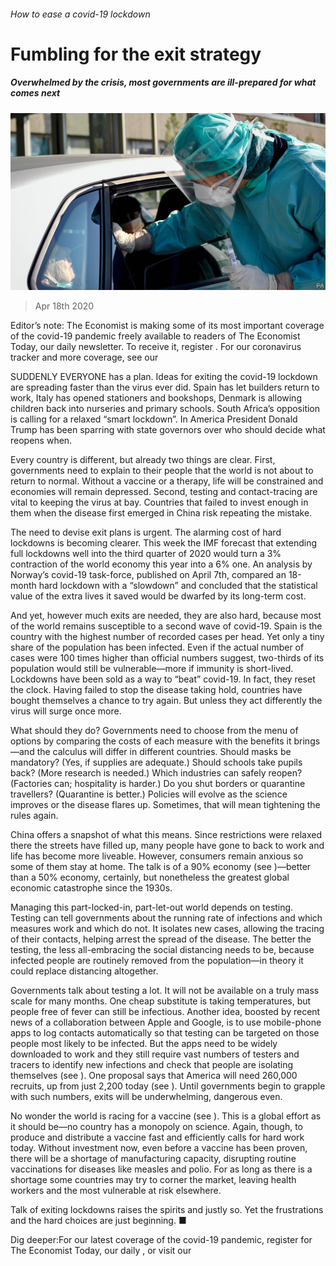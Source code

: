 ###### How to ease a covid-19 lockdown

# Fumbling for the exit strategy 

##### Overwhelmed by the crisis, most governments are ill-prepared for what comes next 

![image](images/20200418_LDP001_0.jpg) 

> Apr 18th 2020 

Editor’s note: The Economist is making some of its most important coverage of the covid-19 pandemic freely available to readers of The Economist Today, our daily newsletter. To receive it, register . For our coronavirus tracker and more coverage, see our 

SUDDENLY EVERYONE has a plan. Ideas for exiting the covid-19 lockdown are spreading faster than the virus ever did. Spain has let builders return to work, Italy has opened stationers and bookshops, Denmark is allowing children back into nurseries and primary schools. South Africa’s opposition is calling for a relaxed “smart lockdown”. In America President Donald Trump has been sparring with state governors over who should decide what reopens when.

Every country is different, but already two things are clear. First, governments need to explain to their people that the world is not about to return to normal. Without a vaccine or a therapy, life will be constrained and economies will remain depressed. Second, testing and contact-tracing are vital to keeping the virus at bay. Countries that failed to invest enough in them when the disease first emerged in China risk repeating the mistake.


The need to devise exit plans is urgent. The alarming cost of hard lockdowns is becoming clearer. This week the IMF forecast that extending full lockdowns well into the third quarter of 2020 would turn a 3% contraction of the world economy this year into a 6% one. An analysis by Norway’s covid-19 task-force, published on April 7th, compared an 18-month hard lockdown with a “slowdown” and concluded that the statistical value of the extra lives it saved would be dwarfed by its long-term cost.

And yet, however much exits are needed, they are also hard, because most of the world remains susceptible to a second wave of covid-19. Spain is the country with the highest number of recorded cases per head. Yet only a tiny share of the population has been infected. Even if the actual number of cases were 100 times higher than official numbers suggest, two-thirds of its population would still be vulnerable—more if immunity is short-lived. Lockdowns have been sold as a way to “beat” covid-19. In fact, they reset the clock. Having failed to stop the disease taking hold, countries have bought themselves a chance to try again. But unless they act differently the virus will surge once more.

What should they do? Governments need to choose from the menu of options by comparing the costs of each measure with the benefits it brings—and the calculus will differ in different countries. Should masks be mandatory? (Yes, if supplies are adequate.) Should schools take pupils back? (More research is needed.) Which industries can safely reopen? (Factories can; hospitality is harder.) Do you shut borders or quarantine travellers? (Quarantine is better.) Policies will evolve as the science improves or the disease flares up. Sometimes, that will mean tightening the rules again.

China offers a snapshot of what this means. Since restrictions were relaxed there the streets have filled up, many people have gone to back to work and life has become more liveable. However, consumers remain anxious so some of them stay at home. The talk is of a 90% economy (see )—better than a 50% economy, certainly, but nonetheless the greatest global economic catastrophe since the 1930s.

Managing this part-locked-in, part-let-out world depends on testing. Testing can tell governments about the running rate of infections and which measures work and which do not. It isolates new cases, allowing the tracing of their contacts, helping arrest the spread of the disease. The better the testing, the less all-embracing the social distancing needs to be, because infected people are routinely removed from the population—in theory it could replace distancing altogether.

Governments talk about testing a lot. It will not be available on a truly mass scale for many months. One cheap substitute is taking temperatures, but people free of fever can still be infectious. Another idea, boosted by recent news of a collaboration between Apple and Google, is to use mobile-phone apps to log contacts automatically so that testing can be targeted on those people most likely to be infected. But the apps need to be widely downloaded to work and they still require vast numbers of testers and tracers to identify new infections and check that people are isolating themselves (see ). One proposal says that America will need 260,000 recruits, up from just 2,200 today (see ). Until governments begin to grapple with such numbers, exits will be underwhelming, dangerous even.

No wonder the world is racing for a vaccine (see ). This is a global effort as it should be—no country has a monopoly on science. Again, though, to produce and distribute a vaccine fast and efficiently calls for hard work today. Without investment now, even before a vaccine has been proven, there will be a shortage of manufacturing capacity, disrupting routine vaccinations for diseases like measles and polio. For as long as there is a shortage some countries may try to corner the market, leaving health workers and the most vulnerable at risk elsewhere.

Talk of exiting lockdowns raises the spirits and justly so. Yet the frustrations and the hard choices are just beginning. ■

Dig deeper:For our latest coverage of the covid-19 pandemic, register for The Economist Today, our daily , or visit our 

